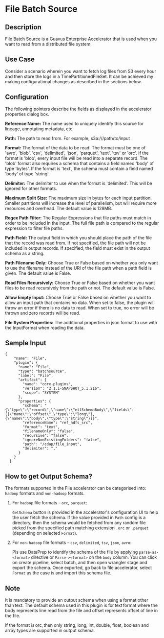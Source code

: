 # File Batch Source


## Description
File Batch Source is a Guavus Enterprise Accelerator that is used when you want to read from a distributed file system.

## Use Case
Consider a scenario wherein you want to fetch log files from S3 every hour and then store the logs in a TimePartitionedFileSet. It can be achieved my making configurational changes as described in the sections below.

## Configuration
The following pointers describe the fields as displayed in the accelerator properties dialog box.

**Reference Name:** The name used to uniquely identify this source for lineage, annotating metadata, etc.

**Path:** The path to read from. For example, s3a://<bucket>/path/to/input

**Format:** The format of the data to be read.
The format must be one of 'avro', 'blob', 'csv', 'delimited', 'json', 'parquet', 'text', 'tsv' or 'orc'.
If the format is 'blob', every input file will be read into a separate record.
The 'blob' format also requires a schema that contains a field named 'body' of type 'bytes'.
If the format is 'text', the schema must contain a field named 'body' of type 'string'.

**Delimiter:** The delimiter to use when the format is 'delimited'. This will be ignored for other formats.

**Maximum Split Size:** The maximum size in bytes for each input partition.
Smaller partitions will increase the level of parallelism, but will require more resources and overhead.
The default value is 128MB.

**Regex Path Filter:** The Regular Expressions that file paths must match in order to be included in the input. The full
file path is compared to the regular expression to filter file paths.

**Path Field:** The output field in which you should place the path of the file that the record was read from.
If not specified, the file path will not be included in output records.
If specified, the field must exist in the output schema as a string.

**Path Filename Only:** Choose True or False based on whether you only want to use the filename instead of the URI of the file path when a path field is given. The default value is False.

**Read Files Recursively:** Choose True or False based on whether you want files to be read recursively from the path or not. The default value is False.

**Allow Empty Input:** Choose True or False based on whether you want to allow an input path that contains no data. When set to false, the plugin will throw an error if there is no data to read. When set to true, no error will be thrown and zero records will be read.

**File System Properties:** The additional properties in json format to use with the InputFormat when reading the data.

## Sample Input

    {
        "name": "File",
        "plugin": {
          "name": "File",
          "type": "batchsource",
          "label": "File",
          "artifact": {
            "name": "core-plugins",
            "version": "2.1.1-SNAPSHOT_5.1.216",
            "scope": "SYSTEM"
          },
          "properties": {
            "schema": "{\"type\":\"record\",\"name\":\"etlSchemaBody\",\"fields\":[{\"name\":\"offset\",\"type\":\"long\"},{\"name\":\"body\",\"type\":\"string\"}]}",
            "referenceName": "ref_hdfs_src",
            "format": "text",
            "filenameOnly": "false",
            "recursive": "false",
            "ignoreNonExistingFolders": "false",
            "path": "/cdap/file_input",
            "delimiter": ","
          }
        }
      }

## How to get Output Schema?

The formats supported in the File accelerator can be categorised into: `hadoop` formats and `non-hadoop` formats.

1. For `hadoop` file formats - `orc`, `parquet`:

   `GetSchema` button is provided in the accelerator's configuration UI to help the user fetch the schema.
   If the value provided in `Path` config is a directory, then the schema would be fetched from any random file picked from the specified path matching extension `.orc` or `.parquet` (depending on selected `Format`).


2. For `non-hadoop` file formats - `csv`, `delimited`, `tsv`, `json`, `avro`:

   Pls use DataPrep to identify the schema of the file by applying `parse-as-<format>` directive or `Parse-><format>` on the `body` column.
   You can click on create pipeline, select batch, and then open wrangler stage and export the schema.
   Once exported, go back to file accelerator, select `Format` as the case is and import this schema file.



## Note

It is mandatory to provide an output schema when using a format other than text. The default schema used in this plugin is for text format where the body represents line read from the file and offset represents offset of line in the file. 

If the format is orc, then only string, long, int, double, float, boolean and array types are supported in output schema. 

